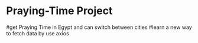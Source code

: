 # Praying-Time Project
#get Praying Time in Egypt  and can switch between cities 
#learn a new way to fetch data by use axios 
#
